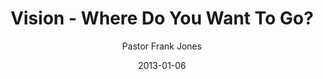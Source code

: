 ---
lunr: "true"
title: "Vision - Where Do You Want To Go?"
author: "Pastor Frank Jones"
postDate: "01-06-2013"
date: 2013-01-06
category: "sermons"
slug: "2013/01/01062013_ffc"
icon: microphone
audioLink: "01062013_ffc"
tags: [vision]
mp3: "01062013_ffc/01062013.mp3"
ogg: "01062013_ffc/01062013.ogg"
linkurl: "https://archive.org/download/01062013_ffc/01062013_ffc_files.xml"
ipath: "https://archive.org/download/01062013_ffc/01062013.mp3"
layout: sermon.html
---